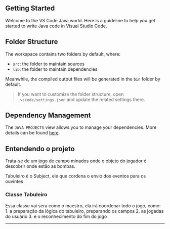 ## Getting Started

Welcome to the VS Code Java world. Here is a guideline to help you get started to write Java code in Visual Studio Code.

## Folder Structure

The workspace contains two folders by default, where:

- `src`: the folder to maintain sources
- `lib`: the folder to maintain dependencies

Meanwhile, the compiled output files will be generated in the `bin` folder by default.

> If you want to customize the folder structure, open `.vscode/settings.json` and update the related settings there.

## Dependency Management

The `JAVA PROJECTS` view allows you to manage your dependencies. More details can be found [here](https://github.com/microsoft/vscode-java-dependency#manage-dependencies).

## Entendendo o projeto

Trata-se de um jogo de campo minados onde o objeto do jogador é descobrir onde estão as bombas.

Tabuleiro é o Subject, ele que cordena o envio dos eventos para os ouvintes 


### Classe Tabuleiro
Essa classe vai sera como o maestro, ela irá coordenar todo o jogo, como:
    1. a preparação da lógica do tabuleiro, preparando os campos
    2. as jogadas do usuário 
    3. e o reconhecimento do fim do jogo


---
